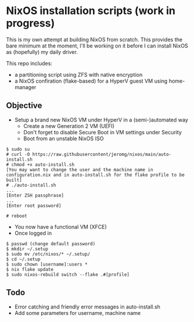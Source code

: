 # NixOS installation scripts (work in progress)

This is my own attempt at building NixOS from scratch. This provides the bare minimum at the moment, I'll be working on it before I can install NixOS as (hopefully) my daily driver.

This repo includes:
  - a partitioning script using ZFS with native encryption
  - a NixOS confiration (flake-based) for a HyperV guest VM using home-manager

## Objective
- Setup a brand new NixOS VM under HyperV in a (semi-)automated way
  - Create a new Generation 2 VM (UEFI)
  - Don't forget to disable Secure Boot in VM settings under Security
  - Boot from an unstable NixOS ISO
```
$ sudo su
# curl -O https://raw.githubusercontent/jeromg/nixos/main/auto-install.sh
# chmod +x auto-install.sh
[You may want to change the user and the machine name in configuration.nix and in auto-install.sh for the flake profile to be built]
# ./auto-install.sh
...
[Enter ZSH passphrase]
...
[Enter root password]

# reboot
```
- You now have a functional VM (XFCE)
- Once logged in
```
$ passwd (change default password)
$ mkdir ~/.setup
$ sudo mv /etc/nixos/* ~/.setup/
$ cd ~/.setup
$ sudo chown [username]:users *
$ nix flake update
$ sudo nixos-rebuild switch --flake .#[profile]

```

## Todo
- Error catching and friendly error messages in auto-install.sh
- Add some parameters for username, machine name

